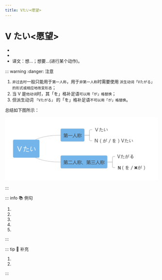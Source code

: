 ```yaml
---
title: Vたい<愿望>
---
```


# V たい<愿望>

* <grammer-content sentence="意义：表示说话人的愿望。**派生一类形容词**；" />
* <grammer-content sentence="接续：**动词第一连用形(ます形去ます)** + たい；" />
* 译文：想...；想要...(进行某个动作)。

::: warning :danger: 注意

1. `非过去时`一般只能用于`第一人称`，用于`非第一人称`时需要使用 `派生动词「Vたがる」的形式或相应地改变形态`；
2. 当 V 是`他动词`时，其「を」格补足语`可以用「が」格替换`；
3. 但派生动词 `「Vたがる」` 的「を」格补足语`不可以用「が」格替换`。

总结如下图所示：

![1-9-1](../../../public/imgs/1-9-1.png)

:::

::: info :books: 例句

1. <grammer-content id='1-9-1-0' sentence="おみやげが**[買/か]いたいです**。" trans="我想买点儿土特产。" />
2. <grammer-content id='1-9-1-1' sentence="[有名/ゆうめい]な[大学/だいがく]に**[入/はい]りたいです**。" trans="我想进名校。" />
3. <grammer-content id='1-9-1-2' sentence="[今日/きょう]はあの[人/ひと]に**[会/か]いたくありません**。" trans="今天不想见那个人。" />
4. <grammer-content id='1-9-1-3' sentence="[父/ちち]は[新/あたらしい]パソコンを**[買/か]いたがっています**。" trans="爸爸想换台新电脑。" />
5. <grammer-content id='1-9-1-4' sentence="[小学校/しょうがっこう]のときの[先生/せんせい]が[会/か]いに[来/き]ましたが、そのとき[田中/やまだ]さんはいませんでした。[先生/せんせい]は[田中/やまだ]さんに**[会/か]いたがっていました**。" trans="小学那会儿的老师来了，但那时田中不在。老师想见田中。" />

:::

::: tip :bookmark: 补充

<grammer-content sentence="1. 询问对方的愿望时，使用「Vたいですか」有时显得不礼貌，这种场合下一般可以用「～はどうですか」或者「～はいかがですか」等表达方式。" />

<div class="bunpou-block">

  <grammer-content id='1-9-1-5' sentence="[趙/ちょう]さん、コーヒーは**どうですか／いかがですか**。" trans="老赵，喝咖啡不？" />

</div>

<grammer-content sentence="2. 非自主动词一般不能接「～たい」。" />

<div class="bunpou-block">

1. <grammer-content sentence="[早/はや]くできたいです。 ❌" />
2. <grammer-content sentence="[日本語/にほんご]がわかりたいです。 ❌" />

</div>

:::
